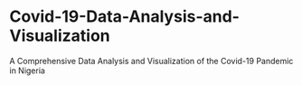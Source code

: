 # Covid-19-Data-Analysis-and-Visualization
A Comprehensive Data Analysis and Visualization of the Covid-19 Pandemic in Nigeria
